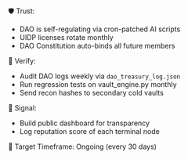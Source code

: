 🛡️ Trust:
- DAO is self-regulating via cron-patched AI scripts
- UIDP licenses rotate monthly
- DAO Constitution auto-binds all future members

🔎 Verify:
- Audit DAO logs weekly via `dao_treasury_log.json`
- Run regression tests on vault_engine.py monthly
- Send recon hashes to secondary cold vaults

🧠 Signal:
- Build public dashboard for transparency
- Log reputation score of each terminal node

🎯 Target Timeframe: Ongoing (every 30 days)

